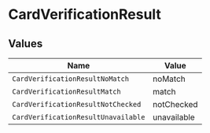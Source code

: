 # CardVerificationResult


## Values

| Name                                | Value                               |
| ----------------------------------- | ----------------------------------- |
| `CardVerificationResultNoMatch`     | noMatch                             |
| `CardVerificationResultMatch`       | match                               |
| `CardVerificationResultNotChecked`  | notChecked                          |
| `CardVerificationResultUnavailable` | unavailable                         |
